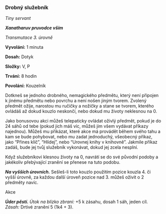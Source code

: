 ### Drobný služebník

*Tiny servant*

***Xanatharuv pruvodce vším***

 *Transmutace 3. úrovně* 
 

**Vyvolání:** 1 minuta

**Dosah:** Dotyk

**Složky:** V, P

**Trvání:** 8 hodin

**Povolání:** Kouzelník
 
Dotkneš se jednoho drobného, nemagického předmětu, který není připojen k jinému předmětu nebo povrchu a není nošen jiným tvorem. Zvolený předmět ožije, narostou mu ručičky a nožičky a stane se tvorem, kterého ovládáš až dokud kouzlo neskončí, nebo dokud mu životy neklesnou na 0.

Jako bonusovou akci můžeš telepaticky ovládat oživlý předmět, pokud je do 24 sáhů od tebe (pokud jich máš víc, můžeš jim všem vydávat příkazy najednou). Můžeš mu přikázat, které akce má provádět během svého tahu a kam se bude pohybovat, nebo mu zadat jednoduchý, všeobecný příkaz, jako “Přines klíč”, “Hlídej”, nebo “Urovnej knihy v knihovně”. Jakmile příkaz zadáš, bude jej tvůj služebník vykonávat, dokud jej zcela nesplní.

Když služebníkovi klesnou životy na 0, navrátí se do své původní podoby a jakékoliv přebývající zranění se přenese na tuto podobu.

***Na vyšších úrovních.*** Sešleš-li toto kouzlo použitím pozice kouzla 4. či vyšší úrovně, za každou další úroveň pozice nad 3. můžeš oživit o 2 předměty navíc.

 
<Monster 
    title="Drobný služebník"
    subtitle="Drobný tvor, bez přesvědčení"
    armor-class="15 (přirozená zbroj)"
    hit-points="10 (4k4)"
    speed="6 sáhů, šplhání 6 sáhů"
    str="4 (-3)"
    dex="16 (+3)"
    con="10 (+0)"
    int="2 (-4)"
    wis="10 (+0)"
    cha="1 (-5)"
    damage-immunities="jedová, psychická"
    condition-immunities="hluchý, oslepený, otrávený, paralyzovaný, únava, vystrašený, zkamenělý, zmámený"
    senses="mimozrakové vnímání 12 sáhů (za touto hranicí je slepý), pasivní Vnímání 10"
    languages="—"
    challenge="2 (450 ZK)"
    > 
 
Akce

***Úder pěstí.*** *Útok na blízko zbraní:* +5 k zásahu, dosah 1 sáh, jeden cíl. *Zásah:* Drtivé zranění 5 (1k4 + 3). 
 
</monster>